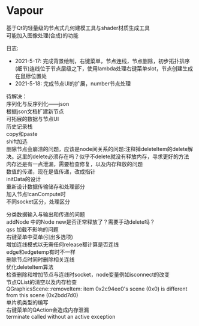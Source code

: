 # Vapour
基于Qt的轻量级的节点式几何建模工具与shader材质生成工具  
可能加入图像处理(合成)的功能  

日志:  
* 2021-5-17: 完成背景绘制，右键菜单，节点连线，节点删除，初步拓扑排序  
(细节)连线位于节点层级之下，使用lambda处理右键菜单slot，节点创建生成在鼠标位置处  
* 2021-5-18: 完成节点UI的扩展，number节点处理  



待解决：  
序列化与反序列化——json  
根据json文档扩建新节点  
可拓展的数据与节点UI  
历史记录栈  
copy和paste  
shift加选  
删除节点会崩溃的问题，应该是node间关系的问题:注释掉deleteItem的delete解决。这里的delete必须存在吗？似乎不delete就没有释放内存，寻求更好的方法  
内存还是有一点泄漏，需要检查修复，以及内存释放的问题  
数值的传递，现在是值传递，改成指针  
initData的设计  
重新设计数据传输储存和处理部分  
加入节点!canCompute时  
不同socket区分，处理区分  

分类数据输入与输出和传递的问题  
addNode 中的Node new是否正常释放了？需要手动delete吗？  
qss 加载不影响的问题  
右键菜单中菜单(引出多选项)  
增加连线模式以无需任何release都计算是否连线  
edge和edgetemp有时不一样   
删除节点时同时删除相关连线  
优化deleteItem算法  
检查删除和增加节点与连线时socket，node变量例如isconnect的改变  
节点QList的清空以及内存检查  
QGraphicsScene::removeItem: item 0x2c94ee0's scene (0x0) is different from this scene (0x2bdd7d0)  
单片机类型的编写  
右键菜单的QAction会造成内存泄漏  
terminate called without an active exception  
